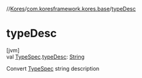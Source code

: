 //[Kores](../../index.md)/[com.koresframework.kores.base](index.md)/[typeDesc](type-desc.md)

# typeDesc

[jvm]\
val [TypeSpec](-type-spec/index.md).[typeDesc](type-desc.md): [String](https://kotlinlang.org/api/latest/jvm/stdlib/kotlin/-string/index.html)

Convert [TypeSpec](-type-spec/index.md) string description
